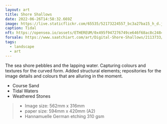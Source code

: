 ```yaml
---
layout: art
title: Shore Shallows
date: 2022-06-26T14:58:32.669Z
image: https://live.staticflickr.com/65535/52173224557_bc3a27ba15_h_d.jpg
caption: Tidal
nft: https://opensea.io/assets/ETHEREUM/0x495f947276749ce646f68ac8c248420045cb7b5e/48162648330355413914028108631647327469322174667090404439099707900809457958913
forsale: https://www.saatchiart.com/art/Digital-Shore-Shallows/2113733/9903439/view
tags:
  - landscape
  - art
---
```

The sea shore pebbles and the lapping water. Capturing colours and textures for the curved form. Added structural elements; repositories for the image details and colours that are alluring in the moment.

* Course Sand
* Tidal Waters
* Weathered Stones

> - Image size: 562mm x 316mm
> - paper size: 594mm x 420mm (A2)
> - Hannamuelle German etching 310 gsm
